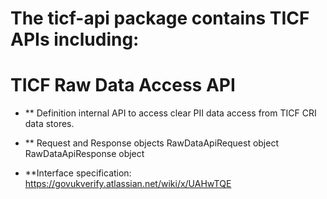 # The ticf-api package contains TICF APIs including:

# TICF Raw Data Access API

- \*\* Definition
  internal API to access clear PII data access from TICF CRI data stores.

- \*\* Request and Response objects
  RawDataApiRequest object
  RawDataApiResponse object

- \*\*Interface specification:
  https://govukverify.atlassian.net/wiki/x/UAHwTQE

